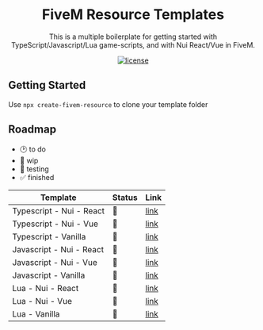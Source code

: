<h1 align="center">FiveM Resource Templates</h1>

<div align="center">
This is a multiple boilerplate for getting started with TypeScript/Javascript/Lua game-scripts, and with Nui React/Vue in FiveM.
</div>

<div align="center">

[![license](https://img.shields.io/badge/license-MIT-blue.svg)]()

</div>

## Getting Started

Use `npx create-fivem-resource` to clone your template folder

## Roadmap

- 🕑 to do
- 🚧 wip
- 🧪 testing
- ✅ finished

| Template                 | Status | Link                                                                                               |
| ------------------------ | ------ | -------------------------------------------------------------------------------------------------- |
| Typescript - Nui - React | 🧪     | [link](https://github.com/JustinMartinDev/fivem-resource-templates/tree/main/typescript-nui-react) |
| Typescript - Nui - Vue   | 🧪     | [link](https://github.com/JustinMartinDev/fivem-resource-templates/tree/main/typescript-nui-vue)   |
| Typescript - Vanilla     | 🧪     | [link](https://github.com/JustinMartinDev/fivem-resource-templates/tree/main/typescript-vanilla)   |
| Javascript - Nui - React | 🧪     | [link](https://github.com/JustinMartinDev/fivem-resource-templates/tree/main/javascript-nui-react) |
| Javascript - Nui - Vue   | 🧪     | [link](https://github.com/JustinMartinDev/fivem-resource-templates/tree/main/javascript-nui-vue)   |
| Javascript - Vanilla     | 🧪     | [link](https://github.com/JustinMartinDev/fivem-resource-templates/tree/main/javascript-vanilla)   |
| Lua - Nui - React        | 🧪     | [link](https://github.com/JustinMartinDev/fivem-resource-templates/tree/main/lua-nui-react)        |
| Lua - Nui - Vue          | 🧪     | [link](https://github.com/JustinMartinDev/fivem-resource-templates/tree/main/lua-nui-vue)          |
| Lua - Vanilla            | 🧪     | [link](https://github.com/JustinMartinDev/fivem-resource-templates/tree/main/lua-vanilla)          |
